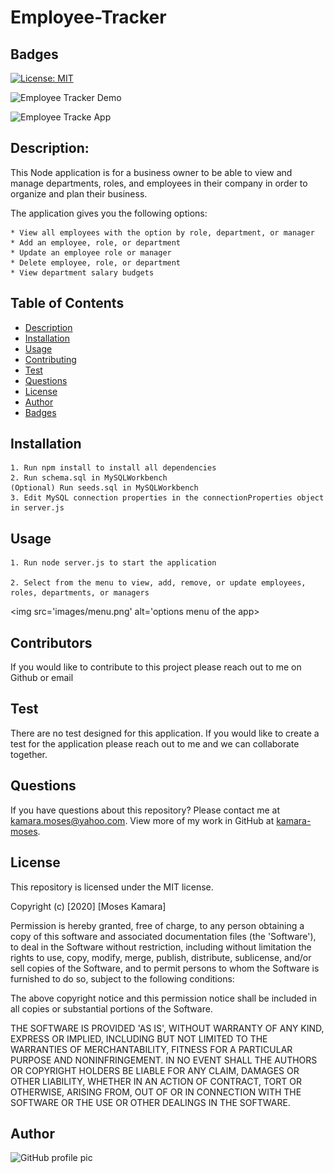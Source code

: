 # Employee-Tracker

## Badges
[![License: MIT](https://img.shields.io/badge/License-MIT-yellow.svg)](https://opensource.org/licenses/MIT)

![Employee Tracker Demo]()

<img src='' alt='Employee Tracke App'>

## Description:
This Node application is for a business owner to be able to view and manage departments, roles, and employees in their company in order to organize and plan their business.

The application gives you the following options:

    * View all employees with the option by role, department, or manager
    * Add an employee, role, or department
    * Update an employee role or manager
    * Delete employee, role, or department
    * View department salary budgets

## Table of Contents
* [Description](#description)
* [Installation](#installation)
* [Usage](#usage)
* [Contributing](#contributing)
* [Test](#test)
* [Questions](#questions)
* [License](#license)
* [Author](#Author)
* [Badges](#badges)
## Installation
    1. Run npm install to install all dependencies
    2. Run schema.sql in MySQLWorkbench
    (Optional) Run seeds.sql in MySQLWorkbench
    3. Edit MySQL connection properties in the connectionProperties object in server.js

## Usage
    1. Run node server.js to start the application

    2. Select from the menu to view, add, remove, or update employees, roles, departments, or managers
<img src='images/menu.png' alt='options menu of the app>


## Contributors
If you would like to contribute to this project please reach out to me on Github or email
## Test
There are no test designed for this application. If you would like to create a test for the application please reach out to me and we can collaborate together.
## Questions
If you have questions about this repository? Please contact me at [kamara.moses@yahoo.com](mailto:kamara.moses@yahoo.com). View more of my work in GitHub at [kamara-moses](https://github.com/kamara-moses).
## License
This repository is licensed under the MIT license.

Copyright (c) [2020] [Moses Kamara]

Permission is hereby granted, free of charge, to any person obtaining a copy of this software and associated documentation files (the 'Software'), to deal in the Software without restriction, including without limitation the rights to use, copy, modify, merge, publish, distribute, sublicense, and/or sell copies of the Software, and to permit persons to whom the Software is furnished to do so, subject to the following conditions:

The above copyright notice and this permission notice shall be included in all copies or substantial portions of the Software.

THE SOFTWARE IS PROVIDED 'AS IS', WITHOUT WARRANTY OF ANY KIND, EXPRESS OR IMPLIED, INCLUDING BUT NOT LIMITED TO THE WARRANTIES OF MERCHANTABILITY, FITNESS FOR A PARTICULAR PURPOSE AND NONINFRINGEMENT. IN NO EVENT SHALL THE AUTHORS OR COPYRIGHT HOLDERS BE LIABLE FOR ANY CLAIM, DAMAGES OR OTHER LIABILITY, WHETHER IN AN ACTION OF CONTRACT, TORT OR OTHERWISE, ARISING FROM, OUT OF OR IN CONNECTION WITH THE SOFTWARE OR THE USE OR OTHER DEALINGS IN THE SOFTWARE.

## Author 
![GitHub profile pic](https://avatars3.githubusercontent.com/u/65128951?v=4)
